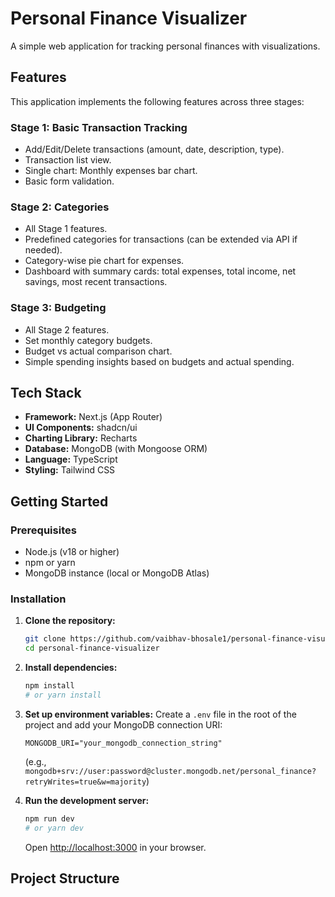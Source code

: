 # Personal Finance Visualizer

A simple web application for tracking personal finances with visualizations.

## Features

This application implements the following features across three stages:

### Stage 1: Basic Transaction Tracking
- Add/Edit/Delete transactions (amount, date, description, type).
- Transaction list view.
- Single chart: Monthly expenses bar chart.
- Basic form validation.

### Stage 2: Categories
- All Stage 1 features.
- Predefined categories for transactions (can be extended via API if needed).
- Category-wise pie chart for expenses.
- Dashboard with summary cards: total expenses, total income, net savings, most recent transactions.

### Stage 3: Budgeting
- All Stage 2 features.
- Set monthly category budgets.
- Budget vs actual comparison chart.
- Simple spending insights based on budgets and actual spending.

## Tech Stack

- **Framework:** Next.js (App Router)
- **UI Components:** shadcn/ui
- **Charting Library:** Recharts
- **Database:** MongoDB (with Mongoose ORM)
- **Language:** TypeScript
- **Styling:** Tailwind CSS

## Getting Started

### Prerequisites

- Node.js (v18 or higher)
- npm or yarn
- MongoDB instance (local or MongoDB Atlas)

### Installation

1.  **Clone the repository:**
    ```bash
    git clone https://github.com/vaibhav-bhosale1/personal-finance-visualizer
    cd personal-finance-visualizer
    ```

2.  **Install dependencies:**
    ```bash
    npm install
    # or yarn install
    ```

3.  **Set up environment variables:**
    Create a `.env` file in the root of the project and add your MongoDB connection URI:
    ```
    MONGODB_URI="your_mongodb_connection_string"
    ```
    (e.g., `mongodb+srv://user:password@cluster.mongodb.net/personal_finance?retryWrites=true&w=majority`)

4.  **Run the development server:**
    ```bash
    npm run dev
    # or yarn dev
    ```
    Open [http://localhost:3000](http://localhost:3000) in your browser.

## Project Structure
